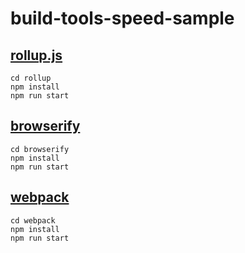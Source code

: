# build-tools-speed-sample

## [rollup.js](http://rollupjs.org/)

```
cd rollup
npm install
npm run start
```

## [browserify](http://browserify.org/)

```
cd browserify
npm install
npm run start
```

## [webpack](https://webpack.github.io/)

```
cd webpack
npm install
npm run start
```
